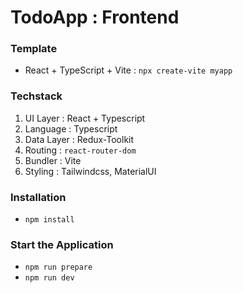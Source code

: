 # TodoApp : Frontend

### Template

- React + TypeScript + Vite : `npx create-vite myapp`

### Techstack

1. UI Layer : React + Typescript
2. Language : Typescript
3. Data Layer : Redux-Toolkit
4. Routing : `react-router-dom`
5. Bundler : Vite
6. Styling : Tailwindcss, MaterialUI

### Installation

- `npm install`

### Start the Application

- `npm run prepare`
- `npm run dev`
